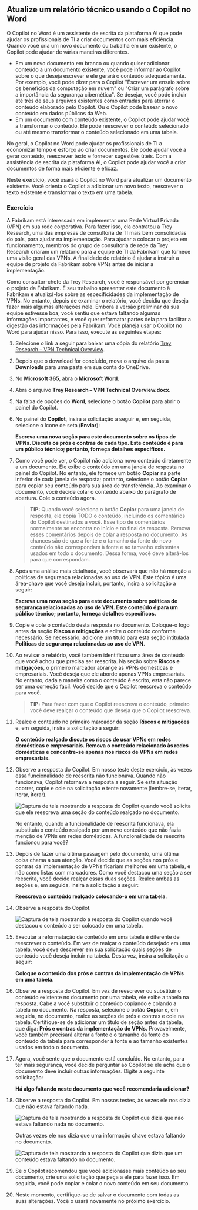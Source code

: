 
Atualize um relatório técnico usando o Copilot no Word
---
O Copilot no Word é um assistente de escrita da plataforma AI que pode ajudar os profissionais de TI a criar documentos com mais eficiência. Quando você cria um novo documento ou trabalha em um existente, o Copilot pode ajudar de várias maneiras diferentes.

 -  Em um novo documento em branco ou quando quiser adicionar conteúdo a um documento existente, você pode informar ao Copilot sobre o que deseja escrever e ele gerará o conteúdo adequadamente. Por exemplo, você pode dizer para o Copilot "Escrever um ensaio sobre os benefícios da computação em nuvem" ou "Criar um parágrafo sobre a importância da segurança cibernética". Se desejar, você pode incluir até três de seus arquivos existentes como entradas para aterrar o conteúdo elaborado pelo Copilot. Ou o Copilot pode basear o novo conteúdo em dados públicos da Web.
 -  Em um documento com conteúdo existente, o Copilot pode ajudar você a transformar o conteúdo. Ele pode reescrever o conteúdo selecionado ou até mesmo transformar o conteúdo selecionado em uma tabela.

No geral, o Copilot no Word pode ajudar os profissionais de TI a economizar tempo e esforço ao criar documentos. Ele pode ajudar você a gerar conteúdo, reescrever texto e fornecer sugestões úteis. Com a assistência de escrita da plataforma AI, o Copilot pode ajudar você a criar documentos de forma mais eficiente e eficaz.

Neste exercício, você usará o Copilot no Word para atualizar um documento existente. Você orienta o Copilot a adicionar um novo texto, reescrever o texto existente e transformar o texto em uma tabela.

### Exercício

A Fabrikam está interessada em implementar uma Rede Virtual Privada (VPN) em sua rede corporativa. Para fazer isso, ela contratou a Trey Research, uma das empresas de consultoria de TI mais bem consolidadas do país, para ajudar na implementação. Para ajudar a colocar o projeto em funcionamento, membros do grupo de consultoria de rede da Trey Research criaram um relatório para a equipe de TI da Fabrikam que fornece uma visão geral das VPNs. A finalidade do relatório é ajudar a instruir a equipe de projeto da Fabrikam sobre VPNs antes de iniciar a implementação.

Como consultor-chefe da Trey Research, você é responsável por gerenciar o projeto da Fabrikam. É seu trabalho apresentar este documento à Fabrikam e atualizá-los sobre as especificidades da implementação de VPNs. No entanto, depois de examinar o relatório, você decidiu que deseja fazer mais algumas alterações nele. Embora a versão preliminar da sua equipe estivesse boa, você sentiu que estava faltando algumas informações importantes, e você quer reformatar partes dela para facilitar a digestão das informações pela Fabrikam. Você planeja usar o Copilot no Word para ajudar nisso. Para isso, execute as seguintes etapas:

1.  Selecione o link a seguir para baixar uma cópia do relatório [Trey Research – VPN Technical Overview](https://go.microsoft.com/fwlink/?linkid=2269129).
2.  Depois que o download for concluído, mova o arquivo da pasta **Downloads** para uma pasta em sua conta do OneDrive.
3.  No **Microsoft 365**, abra o **Microsoft Word**.
4.  Abra o arquivo **Trey Research – VPN Technical Overview.docx**.
5.  Na faixa de opções do **Word**, selecione o botão **Copilot** para abrir o painel do Copilot.
6.  No painel do **Copilot**, insira a solicitação a seguir e, em seguida, selecione o ícone de seta (**Enviar**):
    
    **Escreva uma nova seção para este documento sobre os tipos de VPNs. Discuta os prós e contras de cada tipo. Este conteúdo é para um público técnico; portanto, forneça detalhes específicos.**
7.  Como você pode ver, o Copilot não adiciona novo conteúdo diretamente a um documento. Ele exibe o conteúdo em uma janela de resposta no painel do Copilot. No entanto, ele fornece um botão **Copiar** na parte inferior de cada janela de resposta; portanto, selecione o botão **Copiar** para copiar seu conteúdo para sua área de transferência. Ao examinar o documento, você decide colar o conteúdo abaixo do parágrafo de abertura. Cole o conteúdo agora.
    
    > **TIP:** Quando você seleciona o botão **Copiar** para uma janela de resposta, ele copia TODO o conteúdo, incluindo os comentários do Copilot destinados a você. Esse tipo de comentários normalmente se encontra no início e no final da resposta. Remova esses comentários depois de colar a resposta no documento. As chances são de que a fonte e o tamanho da fonte do novo conteúdo não correspondam à fonte e ao tamanho existentes usados em todo o documento. Dessa forma, você deve alterá-los para que correspondam.

8.  Após uma análise mais detalhada, você observará que não há menção a políticas de segurança relacionadas ao uso de VPN. Este tópico é uma área-chave que você deseja incluir, portanto, insira a solicitação a seguir:
    
    **Escreva uma nova seção para este documento sobre políticas de segurança relacionadas ao uso de VPN. Este conteúdo é para um público técnico; portanto, forneça detalhes específicos.**
9.  Copie e cole o conteúdo desta resposta no documento. Coloque-o logo antes da seção **Riscos e mitigações** e edite o conteúdo conforme necessário. Se necessário, adicione um título para esta seção intitulada **Políticas de segurança relacionadas ao uso de VPN**.
10. Ao revisar o relatório, você também identificou uma área de conteúdo que você achou que precisa ser reescrita. Na seção sobre **Riscos e mitigações**, o primeiro marcador abrange as VPNs domésticas e empresariais. Você deseja que ele aborde apenas VPNs empresariais. No entanto, dada a maneira como o conteúdo é escrito, esta não parece ser uma correção fácil. Você decide que o Copilot reescreva o conteúdo para você.
    
    > **TIP:** Para fazer com que o Copilot reescreva o conteúdo, primeiro você deve realçar o conteúdo que deseja que o Copilot reescreva.
    
11. Realce o conteúdo no primeiro marcador da seção **Riscos e mitigações** e, em seguida, insira a solicitação a seguir:
    
    **O conteúdo realçado discute os riscos de usar VPNs em redes domésticas e empresariais. Remova o conteúdo relacionado às redes domésticas e concentre-se apenas nos riscos de VPNs em redes empresariais.** 
12. Observe a resposta do Copilot. Em nosso teste deste exercício, às vezes essa funcionalidade de reescrita não funcionava. Quando não funcionava, Copilot retornava a resposta a seguir. Se esta situação ocorrer, copie e cole na solicitação e tente novamente (lembre-se, iterar, iterar, iterar).

    ![Captura de tela mostrando a resposta do Copilot quando você solicita que ele reescreva uma seção do conteúdo realçado no documento.](../media/copilot-word-rewrite-message-6814b109.png)
    
    
    No entanto, quando a funcionalidade de reescrita funcionava, ela substituía o conteúdo realçado por um novo conteúdo que não fazia menção de VPNs em redes domésticas. A funcionalidade de reescrita funcionou para você?
14. Depois de fazer uma última passagem pelo documento, uma última coisa chama a sua atenção. Você decide que as seções nos prós e contras da implementação de VPNs ficariam melhores em uma tabela, e não como listas com marcadores. Como você destacou uma seção a ser reescrita, você decide realçar essas duas seções. Realce ambas as seções e, em seguida, insira a solicitação a seguir:
    
    **Reescreva o conteúdo realçado colocando-o em uma tabela**.
15. Observe a resposta do Copilot.

    ![Captura de tela mostrando a resposta do Copilot quando você destacou o conteúdo a ser colocado em uma tabela.](../media/copilot-word-table-message-04366b21.png)
    
16. Executar a reformatação de conteúdo em uma tabela é diferente de reescrever o conteúdo. Em vez de realçar o conteúdo desejado em uma tabela, você deve descrever em sua solicitação quais seções de conteúdo você deseja incluir na tabela. Desta vez, insira a solicitação a seguir:
    
    **Coloque o conteúdo dos prós e contras da implementação de VPNs em uma tabela**.
17. Observe a resposta do Copilot. Em vez de reescrever ou substituir o conteúdo existente no documento por uma tabela, ele exibe a tabela na resposta. Cabe a você substituir o conteúdo copiando e colando a tabela no documento. Na resposta, selecione o botão **Copiar** e, em seguida, no documento, realce as seções de prós e contras e cole na tabela. Certifique-se de adicionar um título de seção antes da tabela, que diga: **Prós e contras da implementação de VPNs.** Provavelmente, você também precisará alterar a fonte e o tamanho da fonte do conteúdo da tabela para corresponder à fonte e ao tamanho existentes usados em todo o documento.
18. Agora, você sente que o documento está concluído. No entanto, para ter mais segurança, você decide perguntar ao Copilot se ele acha que o documento deve incluir outras informações. Digite a seguinte solicitação:
    
    **Há algo faltando neste documento que você recomendaria adicionar?**
19. Observe a resposta do Copilot. Em nossos testes, às vezes ele nos dizia que não estava faltando nada.

    ![Captura de tela mostrando a resposta de Copilot que dizia que não estava faltando nada no documento.](../media/copilot-word-missing-message-c39cf0e6.png)
    
    
    Outras vezes ele nos dizia que uma informação chave estava faltando no documento.
    
    ![Captura de tela mostrando a resposta do Copilot que dizia que um conteúdo estava faltando no documento.](../media/copilot-word-add-more-message-f0e586c3.png)
    
19. Se o Copilot recomendou que você adicionasse mais conteúdo ao seu documento, crie uma solicitação que peça a ele para fazer isso. Em seguida, você pode copiar e colar o novo conteúdo em seu documento.
20. Neste momento, certifique-se de salvar o documento com todas as suas alterações. Você o usará novamente no próximo exercício.
